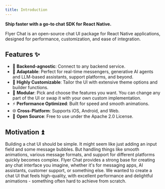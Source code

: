 ```yaml
---
title: Introduction
---
```


**Ship faster with a go-to chat SDK for React Native.**

Flyer Chat is an open-source chat UI package for React Native applications, designed for performance, customization, and ease of integration.

## Features ✨

- 🔄 **Backend-agnostic**: Connect to any backend service.
- 🧬 **Adaptable**: Perfect for real-time messengers, generative AI agents and LLM-based assistants, support platforms, and beyond.
- 🎨 **Highly Customizable**: Tailor the UI with extensive theme options and builder functions.
- 🧩 **Modular**: Pick and choose the features you want. You can change any part of the UI or swap it with your own custom implementation.
- ⚡ **Performance Optimized**: Built for speed and smooth animations.
- 🌐 **Cross-Platform**: Supports iOS, Android, and Web.
- 📜 **Open Source**: Free to use under the Apache 2.0 License.

## Motivation ⏫

Building a chat UI should be simple. It might seem like just adding an input field and some message bubbles. But handling things like smooth animations, various message formats, and support for different platforms quickly becomes complex. Flyer Chat provides a strong base for creating any chat interface you imagine, whether it's for messaging apps, AI assistants, customer support, or something else. We wanted to create a chat UI that feels high-quality, with excellent performance and delightful animations - something often hard to achieve from scratch.
